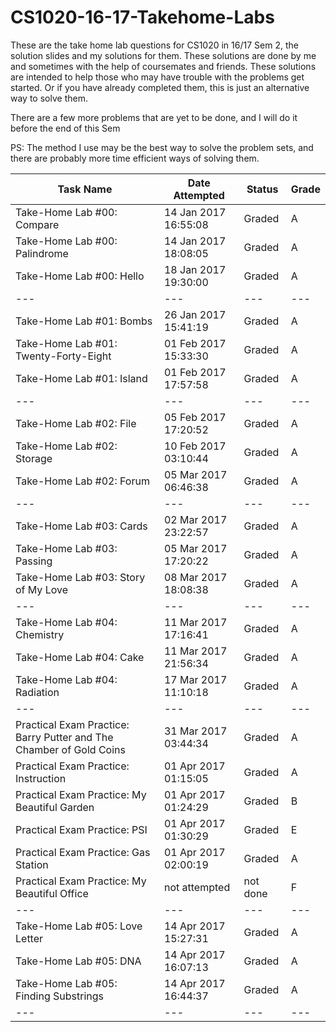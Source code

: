 # CS1020-16-17-Takehome-Labs
These are the take home lab questions for CS1020 in 16/17 Sem 2, the solution slides and my solutions for them.
These solutions are done by me and sometimes with the help of coursemates and friends.
These solutions are intended to help those who may have trouble with the problems get started. Or if you have already completed them, this is just an alternative way to solve them.

There are a few more problems that are yet to be done, and I will do it before the end of this Sem

PS: The method I use may be the best way to solve the problem sets, and there are probably more time efficient ways of solving them.

| Task Name  | Date Attempted | Status | Grade |
| ---   | ---   | --- | --- |
| Take-Home Lab #00: Compare | 14 Jan 2017 16:55:08  | Graded | A |
| Take-Home Lab #00: Palindrome | 14 Jan 2017 18:08:05  | Graded | A |
| Take-Home Lab #00: Hello | 18 Jan 2017 19:30:00  | Graded | A |
| ---   | ---   | --- | --- |
| Take-Home Lab #01: Bombs   | 26 Jan 2017 15:41:19   | Graded | A |
| Take-Home Lab #01: Twenty-Forty-Eight    | 01 Feb 2017 15:33:30	   | Graded | A |
| Take-Home Lab #01: Island    | 01 Feb 2017 17:57:58	   | Graded | A |
| ---   | ---   | --- | --- |
| Take-Home Lab #02: File   | 05 Feb 2017 17:20:52	   | Graded | A |
| Take-Home Lab #02: Storage    | 10 Feb 2017 03:10:44	   | Graded | A |
| Take-Home Lab #02: Forum  | 05 Mar 2017 06:46:38	   | Graded | A |
| ---   | ---   | --- | --- |
| Take-Home Lab #03: Cards   | 02 Mar 2017 23:22:57	   | Graded | A |
| Take-Home Lab #03: Passing 	   | 05 Mar 2017 17:20:22	   | Graded | A |
| Take-Home Lab #03: Story of My Love   | 08 Mar 2017 18:08:38	   | Graded | A |
| ---   | ---   | --- | --- |
| Take-Home Lab #04: Chemistry 	   | 11 Mar 2017 17:16:41	   | Graded | A |
| Take-Home Lab #04: Cake    | 11 Mar 2017 21:56:34	   | Graded | A |
| Take-Home Lab #04: Radiation	   | 17 Mar 2017 11:10:18	   | Graded | A |
| ---   | ---   | --- | --- |
| Practical Exam Practice: Barry Putter and The Chamber of Gold Coins   | 31 Mar 2017 03:44:34	   | Graded | A |
| Practical Exam Practice: Instruction 	   | 01 Apr 2017 01:15:05	   | Graded | A |
| Practical Exam Practice: My Beautiful Garden   | 01 Apr 2017 01:24:29	   | Graded | B |
| Practical Exam Practice: PSI 	   | 01 Apr 2017 01:30:29	   | Graded | E |
| Practical Exam Practice: Gas Station 	   | 01 Apr 2017 02:00:19	   | Graded | A |
| Practical Exam Practice: My Beautiful Office | not attempted   | not done | F |
| ---   | ---   | --- | --- |
| Take-Home Lab #05: Love Letter 	   | 14 Apr 2017 15:27:31	   | Graded | A |
| Take-Home Lab #05: DNA 	   | 14 Apr 2017 16:07:13	   | Graded | A |
| Take-Home Lab #05: Finding Substrings    | 14 Apr 2017 16:44:37	   | Graded | A |
| ---   | ---   | --- | --- |
